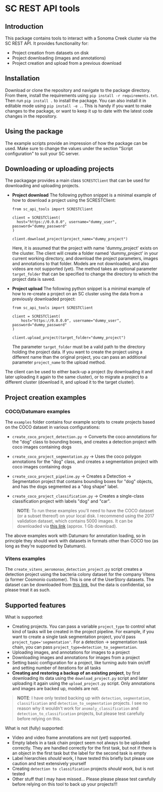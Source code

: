 # SC REST API tools 
## Introduction
This package contains tools to interact with a Sonoma Creek cluster via 
the SC REST API. It provides functionality for:
- Project creation from datasets on disk
- Project downloading (images and annotations)
- Project creation and upload from a previous download

## Installation
Download or clone the repository and navigate to the package directory. From there, 
install the requirements using 
`pip install -r requirements.txt`. Then run `pip install .` to install the package. 
You can also install it in editable mode using `pip install -e .`. This is handy if
you want to make changes to the package, or want to keep it up to date with the 
latest code changes in the repository. 

## Using the package
The example scripts provide an impression of how the package can be used. Make sure 
to change the values under the section "Script configuration" to suit your SC server.

## Downloading or uploading projects
The packagage provides a main class `SCRESTClient` that can be used for downloading and
uploading projects. 

- **Project download** The following python snippet is a minimal example of how to 
  download a project using the SCRESTClient:

    ```
    from sc_api_tools import SCRESTClient
    
    client = SCRESTClient(
      host="https://0.0.0.0", username="dummy_user", password="dummy_password"
    )
    
    client.download_project(project_name="dummy_project")
    ```
  Here, it is assumed that the project with name 'dummy_project' exists on the cluster. 
  The client will create a folder named 'dummy_project' in your current working 
  directory, and download the project parameters, images and annotations to that folder. 
  Models are not downloaded, and also videos are not supported (yet). The method takes 
  an optional parameter `target_folder` that can be specified to change the 
  directory to which the project data is saved.


- **Project upload** The following python snippet is a minimal example of how to 
  re-create a project on an SC cluster using the data from a previously downloaded 
  project:
    ```
    from sc_api_tools import SCRESTClient
    
    client = SCRESTClient(
        host="https://0.0.0.0", username="dummy_user", password="dummy_password"
    )
    
    client.upload_project(target_folder="dummy_project")
    ```
  The parameter `target_folder` must be a valid path to the directory holding the 
  project data. If you want to create the project using a different name than the 
  original project, you can pass an additional parameter `project_name` to the upload 
  method.

The client can be used to either back-up a project (by downloading it and later 
uploading it again to the same cluster), or to migrate a project to a different cluster 
(download it, and upload it to the target cluster).

## Project creation examples
### COCO/Datumaro examples
The `examples` folder contains four example scripts to create projects based on the 
COCO dataset in various configurations:
- `create_coco_project_detection.py` -> Converts the coco annotations for the "dog" class 
  to bounding boxes, and creates a detection project with coco images containing dogs
    
- `create_coco_project_segmentation.py` -> Uses the coco polygon annotations for the "dog" 
  class, and creates a segmentation project with coco images containing dogs
  
- `create_coco_project_pipeline.py` -> Creates a Detection -> Segmentation project that 
  contains bounding boxes for "dog" objects, and has the dogs segmented as a "dog shape"
  label.
  
- `create_coco_project_classification.py` -> Creates a single-class classification 
  project with labels "dog" and "car".
  
> **NOTE**: To run these examples you'll need to have the COCO dataset (or a subset thereof) on
> your local disk. I recommend using the 2017 validation dataset, which contains 5000 
> images. It can be downloaded via
> [this link](http://images.cocodataset.org/zips/val2017.zip) (approx. 1 Gb download).

The above examples work with Datumaro for annotation loading, so in principle they 
should work with datasets in formats other than COCO too (as long as they're supported 
by Datumaro).

### Vitens examples
The `create_vitens_aeromonas_detection_project.py` script creates a detection project
using the bacteria colony dataset for the company Vitens (a former Cosmonio customer). 
This is one of the UserStory datasets. The dataset can be downloaded from 
[this link](https://intel.sharepoint.com/:u:/r/sites/user-story-dataset-sharing/Shared%20Documents/User%20Stories%20Datasets/Detection/Vitens%20Bacteria%20Counting/Vitens%20Aeromonas.zip?csf=1&web=1&e=wFXEle),
but the data is confidential, so please treat it as such.

## Supported features
What is supported:
- Creating projects. You can pass a variable `project_type` to control what kind of 
  tasks will be created in the project pipeline. For example, if you want to create a 
  single task segmentation project, you'd pass `project_type='segmentation'`. For a 
  detection -> segmentation task chain, you can pass 
  `project_type=detection_to_segmentation`.
- Uploading images, and annotations for images to a project
- Downloading images and annotations for images from a project
- Setting basic configuration for a project, like turning auto train on/off and 
  setting number of iterations for all tasks
- **Creating and restoring a backup of an existing project**, by first downloading its 
  data using the `download_project.py` script and later uploading it again using the 
  `upload_project.py` script. Only annotations and images are backed up, 
  models are not. 
>  **NOTE**: I have only tested backing up with `detection`, `segmentation`, 
>  `classification` and `detection_to_segmentation` projects. I see no reason why it 
>  wouldn't work for `anomaly_classification` and `detection_to_classification` 
>  projects, but please test carefully before relying on this.
  
What is not (fully) supported:
- Video and video frame annotations are not (yet) supported.
- Empty labels in a task chain project seem not always to be uploaded correctly. They 
  are handled correctly for the first task, but not if there is an object in the 
  first task but the label for the second task is empty
- Label hierarchies *should* work, I have tested this briefly but please use caution 
  and test extensively yourself
- Creating `detection to classification` projects *should* work, but is not tested
- Other stuff that I may have missed... Please please please test carefully before 
  relying on this tool to back up your projects!!!
